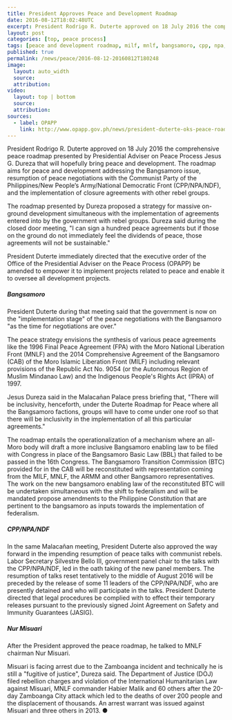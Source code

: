 ```yaml
---
title: President Approves Peace and Development Roadmap
date: 2016-08-12T18:02:48UTC
excerpt: President Rodrigo R. Duterte approved on 18 July 2016 the comprehensive peace roadmap presented by Presidential Adviser on Peace Process Jesus G. Dureza.
layout: post
categories: [top, peace process]
tags: [peace and development roadmap, milf, mnlf, bangsamoro, cpp, npa, ndf]
published: true
permalink: /news/peace/2016-08-12-20160812T180248
image:
  layout: auto_width
  source:
  attribution:
video:
  layout: top | bottom
  source:
  attribution:
sources:
  - label: OPAPP
    link: http://www.opapp.gov.ph/news/president-duterte-oks-peace-roadmap
---
```


President Rodrigo R. Duterte approved on 18 July 2016 the comprehensive peace roadmap presented by Presidential Adviser on Peace Process Jesus G. Dureza that will hopefully bring peace and development. The roadmap aims for peace and development addressing the Bangsamoro issue, resumption of peace negotiations with the Communist Party of the Philippines/New People’s Army/National Democratic Front (CPP/NPA/NDF), and the implementation of closure agreements with other rebel groups.

The roadmap presented by Dureza proposed a strategy for massive on-ground development simultaneous with the implementation of agreements entered into by the government with rebel groups. Dureza said during the closed door meeting, "I can sign a hundred peace agreements but if those on the ground do not immediately feel the dividends of peace, those agreements will not be sustainable."

President Duterte immediately directed that the executive order of the Office of the Presidential Adviser on the Peace Process (OPAPP) be amended to empower it to implement projects related to peace and enable it to oversee all development projects.

##### Bangsamoro

President Duterte during that meeting said that the government is now on the "implementation stage" of the peace negotiations with the Bangsamoro "as the time for negotiations are over."

The peace strategy envisions the synthesis of various peace agreements like the 1996 Final Peace Agreement (FPA) with the Moro National Liberation Front (MNLF) and the 2014 Comprehensive Agreement of the Bangsamoro (CAB) of the Moro Islamic Liberation Front (MILF) including relevant provisions of the Republic Act No. 9054 (or the Autonomous Region of Muslim Mindanao Law) and the Indigenous People's Rights Act (IPRA) of 1997.

Jesus Dureza said in the Malacañan Palace press briefing that, "There will be inclusivity, henceforth, under the Duterte Roadmap for Peace where all the Bangsamoro factions, groups will have to come under one roof so that there will be inclusivity in the implementation of all this particular agreements."

The roadmap entails the operationalization of a mechanism where an all-Moro body will draft a more inclusive Bangsamoro enabling law to be filed with Congress in place of the Bangsamoro Basic Law (BBL) that failed to be passed in the 16th Congress.
The Bangsamoro Transition Commission (BTC) provided for in the CAB will be reconstituted with representation coming from the MILF, MNLF, the ARMM and other Bangsamoro representatives.
The work on the new bangsamoro enabling law of the reconstituted BTC will be undertaken simultaneous with the shift to federalism and will be mandated propose amendments to the Philippine Constitution that are pertinent to the bangsamoro as inputs towards the implementation of federalism.

##### CPP/NPA/NDF

In the same Malacañan meeting, President Duterte also approved the way forward in the impending resumption of peace talks with communist rebels.
Labor Secretary Silvestre Bello III, government panel chair to the talks with the CPP/NPA/NDF, led in the oath taking of the new panel members.
The resumption of talks reset tentatively to the middle of August 2016 will be preceded by the release of some 11 leaders of the CPP/NPA/NDF, who are presently detained and who will participate in the talks.
President Duterte directed that legal procedures be complied with to effect their temporary releases pursuant to the previously signed Joint Agreement on Safety and Immunity Guarantees (JASIG).

##### Nur Misuari

After the President approved the peace roadmap, he talked to MNLF chairman Nur Misuari.

Misuari is facing arrest due to the Zamboanga incident and technically he is still a "fugitive of justice", Dureza said.
The Department of Justice (DOJ) filed rebellion charges and violation of the International Humanitarian Law against Misuari, MNLF commander Habier Malik and 60 others after the 20-day Zamboanga City attack which led to the deaths of over 200 people and the displacement of thousands.
An arrest warrant was issued against Misuari and three others in 2013.
&#x25cf;
